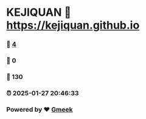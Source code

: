 # KEJIQUAN :link: https://kejiquan.github.io 
### :page_facing_up: [4](https://kejiquan.github.io/tag.html) 
### :speech_balloon: 0 
### :hibiscus: 130 
### :alarm_clock: 2025-01-27 20:46:33 
### Powered by :heart: [Gmeek](https://github.com/Meekdai/Gmeek)
